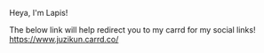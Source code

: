 Heya, I'm Lapis!<p>
The below link will help redirect you to my carrd for my social links!<br />
[https://www.juzikun.carrd.co/
](https://juzikun.carrd.co)

<!---
juzikun/juzikun is a ✨ special ✨ repository because its `README.md` (this file) appears on your GitHub profile.
You can click the Preview link to take a look at your changes.
--->
